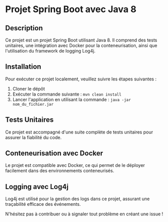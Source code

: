 # Projet Spring Boot avec Java 8

## Description
Ce projet est un projet Spring Boot utilisant Java 8. Il comprend des tests unitaires, une intégration avec Docker pour la conteneurisation, ainsi que l'utilisation du framework de logging Log4j.

## Installation
Pour exécuter ce projet localement, veuillez suivre les étapes suivantes :
1. Cloner le dépôt
2. Exécuter la commande suivante : `mvn clean install`
3. Lancer l'application en utilisant la commande : `java -jar nom_du_fichier.jar`

## Tests Unitaires
Ce projet est accompagné d'une suite complète de tests unitaires pour assurer la fiabilité du code.

## Conteneurisation avec Docker
Le projet est compatible avec Docker, ce qui permet de le déployer facilement dans des environnements conteneurisés.

## Logging avec Log4j
Log4j est utilisé pour la gestion des logs dans ce projet, assurant une traçabilité efficace des événements.

N'hésitez pas à contribuer ou à signaler tout problème en créant une issue !